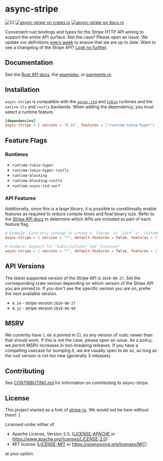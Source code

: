 # async-stripe

![CI](https://github.com/arlyon/async-stripe/workflows/CI/badge.svg)
[![async-stripe on crates.io](https://img.shields.io/crates/v/async-stripe.svg)](https://crates.io/crates/async-stripe)
[![async-stripe  on docs.rs](https://docs.rs/async-stripe/badge.svg)](https://docs.rs/async-stripe)

Convenient rust bindings and types for the Stripe HTTP API aiming to support
the entire API surface. Not the case? Please open an issue. We update our
definitions [every week](https://github.com/arlyon/async-stripe/actions/workflows/openapi.yml) to ensure that we are up to date.
Want to see a changelog of the Stripe API? [Look no further](https://stripe.com/docs/changelog).

## Documentation

See the [Rust API docs](https://docs.rs/async-stripe), the [examples](/examples), or [payments.rs](https://payments.rs).

## Installation

`async-stripe` is compatible with the [`async-std`](https://github.com/async-rs/async-std) and [`tokio`](https://github.com/tokio-rs/tokio) runtimes and the `native-tls` and `rustls` backends. When adding the dependency, you must select a runtime feature.

```toml
[dependencies]
async-stripe = { version = "0.14", features = ["runtime-tokio-hyper"] }
```

## Feature Flags

### Runtimes

- `runtime-tokio-hyper`
- `runtime-tokio-hyper-rustls`
- `runtime-blocking`
- `runtime-blocking-rustls`
- `runtime-async-std-surf`

### API Features

Additionally, since this is a large library, it is possible to conditionally
enable features as required to reduce compile times and final binary size.
Refer to the [Stripe API docs](https://stripe.com/docs/api) to determine
which APIs are included as part of each feature flag.

```toml
# Example: Core-only (enough to create a `Charge` or `Card` or `Customer`)
async-stripe = { version = "*", default-features = false, features = ["runtime-async-std-surf"] }

# Example: Support for "Subscriptions" and "Invoices"
async-stripe = { version = "*", default-features = false, features = ["runtime-async-std-surf", "billing"] }
```

## API Versions

The latest supported version of the Stripe API is `2020-08-27`.
Set the corresponding crate version depending on which version of the Stripe API you are pinned to.
If you don't see the specific version you are on, prefer the next available version.

- `0.14` - stripe version `2020-08-27`
- `0.12` - stripe version `2019-09-09`

## MSRV

We currently have `1.60.0` pinned in CI, so any version of rustc newer than that should work.
If this is not the case, please open an issue. As a policy, we permit MSRV increases in non-breaking releases.
If you have a compelling usecase for bumping it, we are usually open to do so, as long as
the rust version is not too new (generally 3 releases).

## Contributing

See [CONTRIBUTING.md](CONTRIBUTING.md) for information on contributing to async-stripe.

## License

This project started as a fork of [stripe-rs](https://github.com/wyyerd/stripe-rs).
We would not be here without them! :)

Licensed under either of

- Apache License, Version 2.0, ([LICENSE-APACHE](LICENSE-APACHE) or <https://www.apache.org/licenses/LICENSE-2.0>)
- MIT license ([LICENSE-MIT](LICENSE-MIT) or <https://opensource.org/licenses/MIT>)

at your option.
